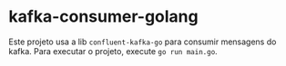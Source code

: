 # kafka-consumer-golang
Este projeto usa a lib `confluent-kafka-go` para consumir mensagens do kafka.
Para executar o projeto, execute `go run main.go`.
